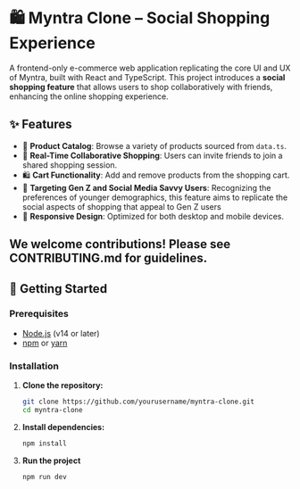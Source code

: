 # 🛍️ Myntra Clone – Social Shopping Experience

A frontend-only e-commerce web application replicating the core UI and UX of Myntra, built with React and TypeScript. This project introduces a **social shopping feature** that allows users to shop collaboratively with friends, enhancing the online shopping experience.

## ✨ Features

- 🛒 **Product Catalog**: Browse a variety of products sourced from `data.ts`.
- 👗 **Real-Time Collaborative Shopping**: Users can invite friends to join a shared shopping session.
- 🛍️ **Cart Functionality**: Add and remove products from the shopping cart.
- 🤝 **Targeting Gen Z and Social Media Savvy Users**: Recognizing the preferences of younger demographics, this feature aims to replicate the social aspects of shopping that appeal to Gen Z users
- 🎨 **Responsive Design**: Optimized for both desktop and mobile devices.

## We welcome contributions! Please see CONTRIBUTING.md for guidelines.

## 🚀 Getting Started

### Prerequisites

- [Node.js](https://nodejs.org/) (v14 or later)
- [npm](https://www.npmjs.com/) or [yarn](https://yarnpkg.com/)

### Installation

1. **Clone the repository:**

   ```bash
   git clone https://github.com/yourusername/myntra-clone.git
   cd myntra-clone

2. **Install dependencies:**

   ```bash
   npm install

3. **Run the project**

   ```bash
   npm run dev
